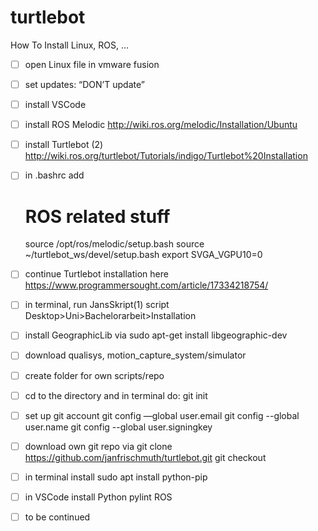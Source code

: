 # turtlebot
How To Install Linux, ROS, …
- [ ] open Linux file in vmware fusion
- [ ] set updates: “DON’T update”
- [ ] install VSCode
- [ ] install ROS Melodic
	http://wiki.ros.org/melodic/Installation/Ubuntu
- [ ] install Turtlebot (2)
	http://wiki.ros.org/turtlebot/Tutorials/indigo/Turtlebot%20Installation
- [ ] in .bashrc add
	# ROS related stuff
	source /opt/ros/melodic/setup.bash
	source ~/turtlebot_ws/devel/setup.bash
	export SVGA_VGPU10=0
- [ ] continue Turtlebot installation here
	https://www.programmersought.com/article/17334218754/
- [ ] in terminal, run JansSkript(1) script 
	Desktop>Uni>Bachelorarbeit>Installation
- [ ] install GeographicLib via 
	sudo apt-get install libgeographic-dev
- [ ] download qualisys, motion_capture_system/simulator
- [ ] create folder for own scripts/repo
- [ ] cd to the directory and in terminal do:
	git init
- [ ] set up git account
	git config —global user.email <email>
	git config --global user.name <name>
	git config --global user.signingkey <key>
- [ ] download own git repo via
	git clone https://github.com/janfrischmuth/turtlebot.git
	git checkout <branch>
- [ ] in terminal install
	sudo apt install python-pip
- [ ] in VSCode install
	Python
	pylint
	ROS
- [ ] to be continued

